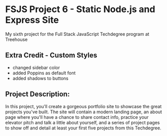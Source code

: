 # FSJS Project 6 - Static Node.js and Express Site
 
My sixth project for the Full Stack JavaScript Techdegree program at Treehouse

## Extra Credit - Custom Styles
 - changed sidebar color
 - added Poppins as default font
 - added shadows to buttons

## Project Description:
In this project, you'll create a gorgeous portfolio site to showcase the great projects you've built. The site will contain a modern landing page, an about page where you'll have a chance to share contact info, practice your elevator pitch and talk a little about yourself, and a series of project pages to show off and detail at least your first five projects from this Techdegree.